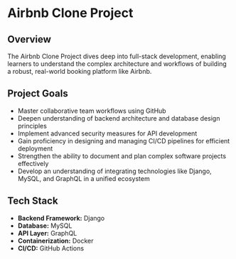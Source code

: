 # Airbnb Clone Project

## Overview
The Airbnb Clone Project dives deep into full-stack development, enabling learners to understand the complex architecture and workflows of building a robust, real-world booking platform like Airbnb.

## Project Goals
- Master collaborative team workflows using GitHub  
- Deepen understanding of backend architecture and database design principles  
- Implement advanced security measures for API development  
- Gain proficiency in designing and managing CI/CD pipelines for efficient deployment  
- Strengthen the ability to document and plan complex software projects effectively  
- Develop an understanding of integrating technologies like Django, MySQL, and GraphQL in a unified ecosystem  

## Tech Stack
- **Backend Framework:** Django  
- **Database:** MySQL  
- **API Layer:** GraphQL  
- **Containerization:** Docker  
- **CI/CD:** GitHub Actions  
